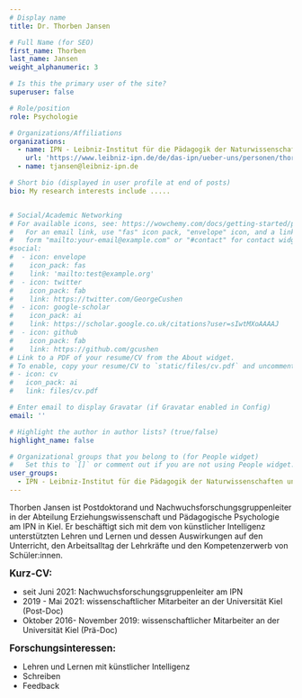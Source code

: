 ```yaml
---
# Display name
title: Dr. Thorben Jansen

# Full Name (for SEO)
first_name: Thorben
last_name: Jansen
weight_alphanumeric: 3

# Is this the primary user of the site?
superuser: false

# Role/position
role: Psychologie

# Organizations/Affiliations
organizations:
  - name: IPN - Leibniz-Institut für die Pädagogik der Naturwissenschaften und Mathematik
    url: 'https://www.leibniz-ipn.de/de/das-ipn/ueber-uns/personen/thorben-jansen'
  - name: tjansen@leibniz-ipn.de

# Short bio (displayed in user profile at end of posts)
bio: My research interests include .....


# Social/Academic Networking
# For available icons, see: https://wowchemy.com/docs/getting-started/page-builder/#icons
#   For an email link, use "fas" icon pack, "envelope" icon, and a link in the
#   form "mailto:your-email@example.com" or "#contact" for contact widget.
#social:
#  - icon: envelope
#    icon_pack: fas
#    link: 'mailto:test@example.org'
#  - icon: twitter
#    icon_pack: fab
#    link: https://twitter.com/GeorgeCushen
#  - icon: google-scholar
#    icon_pack: ai
#    link: https://scholar.google.co.uk/citations?user=sIwtMXoAAAAJ
#  - icon: github
#    icon_pack: fab
#    link: https://github.com/gcushen
# Link to a PDF of your resume/CV from the About widget.
# To enable, copy your resume/CV to `static/files/cv.pdf` and uncomment the lines below.
# - icon: cv
#   icon_pack: ai
#   link: files/cv.pdf

# Enter email to display Gravatar (if Gravatar enabled in Config)
email: ''

# Highlight the author in author lists? (true/false)
highlight_name: false

# Organizational groups that you belong to (for People widget)
#   Set this to `[]` or comment out if you are not using People widget.
user_groups:
  - IPN - Leibniz-Institut für die Pädagogik der Naturwissenschaften und Mathematik
---
```


Thorben Jansen ist Postdoktorand und Nachwuchsforschungsgruppenleiter in der Abteilung Erziehungswissenschaft und Pädagogische Psychologie am IPN in Kiel. Er beschäftigt sich mit dem von künstlicher Intelligenz unterstützten Lehren und Lernen und dessen Auswirkungen auf den Unterricht, den Arbeitsalltag der Lehrkräfte und den Kompetenzerwerb von Schüler:innen. 

<big>**Kurz-CV:**</big>
- seit Juni 2021: Nachwuchsforschungsgruppenleiter am IPN
- 2019 - Mai 2021: wissenschaftlicher Mitarbeiter an der Universität Kiel (Post-Doc)
- Oktober 2016- November 2019: wissenschaftlicher Mitarbeiter an der Universität Kiel (Prä-Doc)

<big>**Forschungsinteressen:**</big>
- Lehren und Lernen mit künstlicher Intelligenz
- Schreiben
- Feedback
